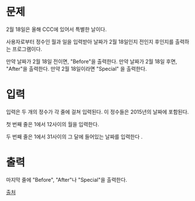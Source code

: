 # 문제

2월 18일은 올해 CCC에 있어서 특별한 날이다.

사용자로부터 정수인 월과 일을 입력받아 날짜가 2월 18일인지 전인지 후인지를 출력하는 프로그램이다.

만약 날짜가 2월 18일 전이면, "Before"을 출력한다. 만약 날짜가 2월 18일 후면, "After"을 출력한다. 만약 2월 18일이라면 "Special" 을 출력한다.

# 입력

입력은 두 개의 정수가 각 줄에 걸쳐 입력된다. 이 정수들은 2015년의 날짜에 포함된다.

첫 번째 줄은 1에서 12사이의 월을 입력한다.

두 번째 줄은 1에서 31사이의 그 달에 들어있는 날짜를 입력한다 .

# 출력

마지막 줄에 "Before", "After"나 "Special"을 출력한다.

[출처](https://www.acmicpc.net/problem/10768)
